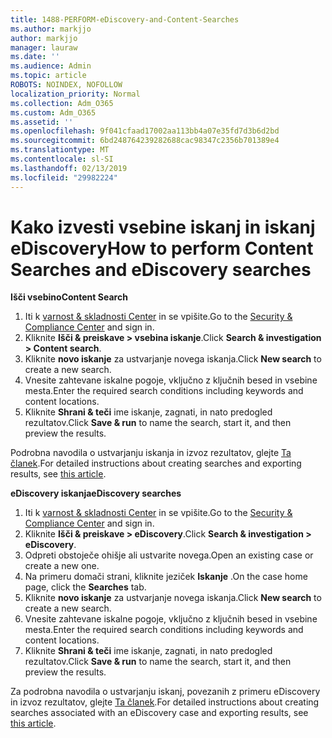 ```yaml
---
title: 1488-PERFORM-eDiscovery-and-Content-Searches
ms.author: markjjo
author: markjjo
manager: lauraw
ms.date: ''
ms.audience: Admin
ms.topic: article
ROBOTS: NOINDEX, NOFOLLOW
localization_priority: Normal
ms.collection: Adm_O365
ms.custom: Adm_O365
ms.assetid: ''
ms.openlocfilehash: 9f041cfaad17002aa113bb4a07e35fd7d3b6d2bd
ms.sourcegitcommit: 6bd248764239282688cac98347c2356b701389e4
ms.translationtype: MT
ms.contentlocale: sl-SI
ms.lasthandoff: 02/13/2019
ms.locfileid: "29982224"
---
```

# <a name="how-to-perform-content-searches-and-ediscovery-searches"></a><span data-ttu-id="3e518-102">Kako izvesti vsebine iskanj in iskanj eDiscovery</span><span class="sxs-lookup"><span data-stu-id="3e518-102">How to perform Content Searches and eDiscovery searches</span></span>

<span data-ttu-id="3e518-103">**Išči vsebino**</span><span class="sxs-lookup"><span data-stu-id="3e518-103">**Content Search**</span></span>

1. <span data-ttu-id="3e518-104">Iti k [varnost & skladnosti Center](https://protection.office.com) in se vpišite.</span><span class="sxs-lookup"><span data-stu-id="3e518-104">Go to the [Security & Compliance Center](https://protection.office.com) and sign in.</span></span>
2. <span data-ttu-id="3e518-105">Kliknite **Išči & preiskave > vsebina iskanje**.</span><span class="sxs-lookup"><span data-stu-id="3e518-105">Click **Search & investigation > Content search**.</span></span>
3. <span data-ttu-id="3e518-106">Kliknite **novo iskanje** za ustvarjanje novega iskanja.</span><span class="sxs-lookup"><span data-stu-id="3e518-106">Click **New search** to create a new search.</span></span>
4. <span data-ttu-id="3e518-107">Vnesite zahtevane iskalne pogoje, vključno z ključnih besed in vsebine mesta.</span><span class="sxs-lookup"><span data-stu-id="3e518-107">Enter the required search conditions including keywords and content locations.</span></span>  
5. <span data-ttu-id="3e518-108">Kliknite **Shrani & teči** ime iskanje, zagnati, in nato predogled rezultatov.</span><span class="sxs-lookup"><span data-stu-id="3e518-108">Click **Save & run** to name the search, start it, and then preview the results.</span></span> 
 
<span data-ttu-id="3e518-109">Podrobna navodila o ustvarjanju iskanja in izvoz rezultatov, glejte [Ta članek](https://docs.microsoft.com/office365/securitycompliance/content-search).</span><span class="sxs-lookup"><span data-stu-id="3e518-109">For detailed instructions about creating searches and exporting results, see [this article](https://docs.microsoft.com/office365/securitycompliance/content-search).</span></span>

<span data-ttu-id="3e518-110">**eDiscovery iskanja**</span><span class="sxs-lookup"><span data-stu-id="3e518-110">**eDiscovery searches**</span></span>

1. <span data-ttu-id="3e518-111">Iti k [varnost & skladnosti Center](https://protection.office.com) in se vpišite.</span><span class="sxs-lookup"><span data-stu-id="3e518-111">Go to the [Security & Compliance Center](https://protection.office.com) and sign in.</span></span>
2. <span data-ttu-id="3e518-112">Kliknite **Išči & preiskave > eDiscovery**.</span><span class="sxs-lookup"><span data-stu-id="3e518-112">Click **Search & investigation > eDiscovery**.</span></span>
3. <span data-ttu-id="3e518-113">Odpreti obstoječe ohišje ali ustvarite novega.</span><span class="sxs-lookup"><span data-stu-id="3e518-113">Open an existing case or create a new one.</span></span>
4. <span data-ttu-id="3e518-114">Na primeru domači strani, kliknite jeziček **Iskanje** .</span><span class="sxs-lookup"><span data-stu-id="3e518-114">On the case home page, click the **Searches** tab.</span></span>  
5. <span data-ttu-id="3e518-115">Kliknite **novo iskanje** za ustvarjanje novega iskanja.</span><span class="sxs-lookup"><span data-stu-id="3e518-115">Click **New search** to create a new search.</span></span>
6. <span data-ttu-id="3e518-116">Vnesite zahtevane iskalne pogoje, vključno z ključnih besed in vsebine mesta.</span><span class="sxs-lookup"><span data-stu-id="3e518-116">Enter the required search conditions including keywords and content locations.</span></span>  
7. <span data-ttu-id="3e518-117">Kliknite **Shrani & teči** ime iskanje, zagnati, in nato predogled rezultatov.</span><span class="sxs-lookup"><span data-stu-id="3e518-117">Click **Save & run** to name the search, start it, and then preview the results.</span></span>

<span data-ttu-id="3e518-118">Za podrobna navodila o ustvarjanju iskanj, povezanih z primeru eDiscovery in izvoz rezultatov, glejte [Ta članek](https://docs.microsoft.com/office365/securitycompliance/ediscovery-cases).</span><span class="sxs-lookup"><span data-stu-id="3e518-118">For detailed instructions about creating searches associated with an eDiscovery case and exporting results, see [this article](https://docs.microsoft.com/office365/securitycompliance/ediscovery-cases).</span></span>